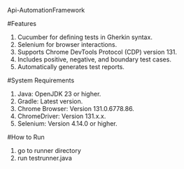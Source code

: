 Api-AutomationFramework

#Features

1. Cucumber for defining tests in Gherkin syntax.
2. Selenium for browser interactions.
3. Supports Chrome DevTools Protocol (CDP) version 131.
4. Includes positive, negative, and boundary test cases.
5. Automatically generates test reports.

#System Requirements

1. Java: OpenJDK 23 or higher.
2. Gradle: Latest version.
3. Chrome Browser: Version 131.0.6778.86.
4. ChromeDriver: Version 131.x.x.
5. Selenium: Version 4.14.0 or higher.

#How to Run

1. go to runner directory
2. run testrunner.java
